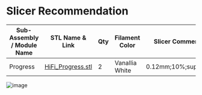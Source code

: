 # Slicer Recommendation 

|  **Sub-Assembly / Module Name** | **STL Name & Link** | **Qty** | **Filament Color** | **Slicer Comments** | **Approx Print Time [h:mm]** | **Approx Filament Used [g]** | **Approx Filament Used [m]** |
| ---- | --- | --- | --- | --- | --- | --- | --- |
| Progress | [HiFi_Progress.stl](https://github.com/ISS-Mimic/Mimic/blob/main/3D_Printing/Visiting_Vehicles/Progress/HiFi_Progress.stl) | 2 | Vanallia White | 0.12mm;10%;supports | 2:47 | 13.4 | 4.5 |
![image](https://user-images.githubusercontent.com/58833710/199623573-07e3d50a-e61f-47f4-8dc8-81370aaa226d.png)
